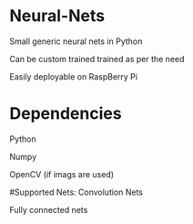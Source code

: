 # Neural-Nets
Small generic neural nets in Python

Can be custom trained trained as per the need

Easily deployable on RaspBerry Pi


# Dependencies 
Python

Numpy

OpenCV (if imags are used)


#Supported Nets:
Convolution Nets

Fully connected nets
